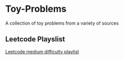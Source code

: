 # Toy-Problems
A collection of toy problems from a variety of sources

## Leetcode Playslist
[Leetcode medium difficulty playlist](https://leetcode.com/problemset/all/?difficulty=Medium&filterByEditorial=true&listId=wpwgkgt)

